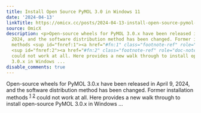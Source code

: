 ```yaml
---
title: Install Open Source PyMOL 3.0 in Windows 11
date: '2024-04-13'
linkTitle: https://omicx.cc/posts/2024-04-13-install-open-source-pymol-3-in-windows-11/
source: OmicX
description: <p>Open-source wheels for PyMOL 3.0.x have been released in April 9,
  2024, and the software distribution method has been changed. Former installation
  methods <sup id="fnref:1"><a href="#fn:1" class="footnote-ref" role="doc-noteref">1</a></sup>
  <sup id="fnref:2"><a href="#fn:2" class="footnote-ref" role="doc-noteref">2</a></sup>
  could not work at all. Here provides a new walk through to install open-source PyMOL
  3.0.x in Windows ...
disable_comments: true
---
```

<p>Open-source wheels for PyMOL 3.0.x have been released in April 9, 2024, and the software distribution method has been changed. Former installation methods <sup id="fnref:1"><a href="#fn:1" class="footnote-ref" role="doc-noteref">1</a></sup> <sup id="fnref:2"><a href="#fn:2" class="footnote-ref" role="doc-noteref">2</a></sup> could not work at all. Here provides a new walk through to install open-source PyMOL 3.0.x in Windows ...